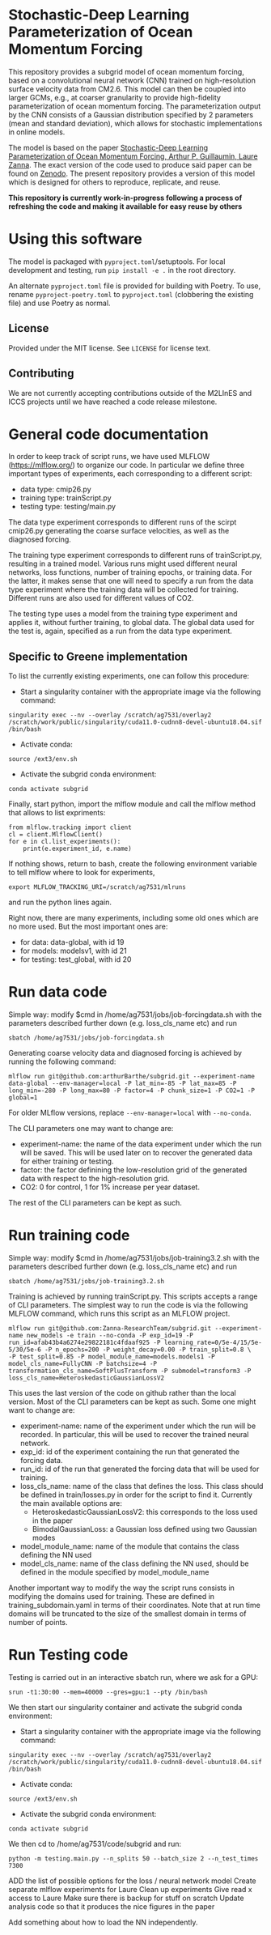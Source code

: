 # Stochastic-Deep Learning Parameterization of Ocean Momentum Forcing

This repository provides a subgrid model of ocean momentum forcing, based on a
convolutional neural network (CNN) trained on high-resolution
surface velocity data from CM2.6.
This model can then be coupled into larger GCMs, e.g., at coarser granularity to provide
high-fidelity parameterization of ocean momentum forcing.
The parameterization output by the CNN consists of a Gaussian distribution
specified by 2 parameters (mean and standard deviation), which allows for
stochastic implementations in online models.

The model is based on the paper [Stochastic-Deep Learning Parameterization of Ocean Momentum Forcing,
Arthur P. Guillaumin, Laure Zanna](https://agupubs.onlinelibrary.wiley.com/doi/10.1029/2021MS002534).
The exact version of the code used to produce said paper can be found on [Zenodo](https://zenodo.org/record/5076046#.ZF4ulezMLy8).
The present repository provides a version of this model which is designed for others to reproduce, replicate,
and reuse.

__This repository is currently work-in-progress following a process of refreshing
the code and making it available for easy reuse by others__

# Using this software
The model is packaged with `pyproject.toml`/setuptools. For local development and
testing, run `pip install -e .` in the root directory.

An alternate `pyproject.toml` file is provided for building with Poetry. To use,
rename `pyproject-poetry.toml` to `pyproject.toml` (clobbering the existing
file) and use Poetry as normal.

## License
Provided under the MIT license. See `LICENSE` for license text.

## Contributing
We are not currently accepting contributions outside of the M2LInES and ICCS projects until we have
reached a code release milestone.

# General code documentation

In order to keep track of script runs, we have used MLFLOW (https://mlflow.org/) to organize our code. In particular we define three important types
of experiments, each corresponding to a different script:

- data type: cmip26.py
- training type: trainScript.py
- testing type: testing/main.py

The data type experiment corresponds to different runs of the scirpt cmip26.py generating the coarse surface velocities, as well as the diagnosed forcing.

The training type experiment corresponds to different runs of trainScript.py, resulting in a trained model. Various runs might used different neural networks, loss
functions, number of training epochs, or training data. For the latter, it makes sense that one will need to specify a run from the data type experiment
where the training data will be collected for training. Different runs are also used for different values of CO2.

The testing type uses a model from the training type experiment and applies it, without further training, to global data. The global data used for the test
is, again, specified as a run from the data type experiment.

## Specific to Greene implementation

To list the currently existing experiments, one can follow this procedure:

- Start a singularity container with the appropriate image via the following command:
```
singularity exec --nv --overlay /scratch/ag7531/overlay2 /scratch/work/public/singularity/cuda11.0-cudnn8-devel-ubuntu18.04.sif /bin/bash
```
- Activate conda:
```
source /ext3/env.sh
```
- Activate the subgrid conda environment:
```
conda activate subgrid
```

Finally, start python, import the mlflow module and call the mlflow method that allows to list expriments:
```
from mlflow.tracking import client
cl = client.MlflowClient()
for e in cl.list_experiments():
    print(e.experiment_id, e.name)
```

If nothing shows, return to bash, create the following environment variable to tell mlflow where to look for experiments,
```
export MLFLOW_TRACKING_URI=/scratch/ag7531/mlruns
```

and run the python lines again.

Right now, there are many experiments, including some old ones which are no more used. But the most important ones are:
- for data: data-global, with id 19
- for models: modelsv1, with id 21
- for testing: test_global, with id 20

# Run data code


Simple way: modify $cmd in /home/ag7531/jobs/job-forcingdata.sh with the parameters described further down (e.g. loss_cls_name etc) and run
```
sbatch /home/ag7531/jobs/job-forcingdata.sh
```

Generating coarse velocity data and diagnosed forcing is achieved by running the following command:

```
mlflow run git@github.com:arthurBarthe/subgrid.git --experiment-name data-global --env-manager=local -P lat_min=-85 -P lat_max=85 -P long_min=-280 -P long_max=80 -P factor=4 -P chunk_size=1 -P CO2=1 -P global=1
```

For older MLflow versions, replace `--env-manager=local` with `--no-conda`.

The CLI parameters one may want to change are:
- experiment-name: the name of the data experiment under which the run will be saved. This will be used later on to recover the generated data for
either training or testing.
- factor: the factor definining the low-resolution grid of the generated data with respect to the high-resolution grid.
- CO2: 0 for control, 1 for 1% increase per year dataset.

The rest of the CLI parameters can be kept as such.

# Run training code

Simple way: modify $cmd in /home/ag7531/jobs/job-training3.2.sh with the parameters described further down (e.g. loss_cls_name etc) and run
```
sbatch /home/ag7531/jobs/job-training3.2.sh
```

Training is achieved by running trainScript.py. This scripts accepts a range of CLI parameters. The simplest way to run the code is via the following MLFLOW command,
which runs this script as an MLFLOW project.

```
mlflow run git@github.com:Zanna-ResearchTeam/subgrid.git --experiment-name new_models -e train --no-conda -P exp_id=19 -P run_id=afab43b4a6274e29822181c4fdaaf925 -P learning_rate=0/5e-4/15/5e-5/30/5e-6 -P n_epochs=200 -P weight_decay=0.00 -P train_split=0.8 \
-P test_split=0.85 -P model_module_name=models.models1 -P model_cls_name=FullyCNN -P batchsize=4 -P transformation_cls_name=SoftPlusTransform -P submodel=transform3 -P loss_cls_name=HeteroskedasticGaussianLossV2
```

This uses the last version of the code on github rather than the local version. Most of the CLI parameters can be kept as such. Some one might want to change are:
- experiment-name: name of the experiment under which the run will be recorded. In particular, this will be used to recover the trained neural network.
- exp_id: id of the experiment containing the run that generated the forcing data.
- run_id: id of the run that generated the forcing data that will be used for training.
- loss_cls_name: name of the class that defines the loss. This class should be defined in train/losses.py in order for the script to find it. Currently the
main available options are:
    - HeteroskedasticGaussianLossV2: this corresponds to the loss used in the paper
    - BimodalGaussianLoss: a Gaussian loss defined using two Gaussian modes
- model_module_name: name of the module that contains the class defining the NN used
- model_cls_name: name of the class defining the NN used, should be defined in the module specified by model_module_name


Another important way to modify the way the script runs consists in modifying the domains used for training. These are defined in training_subdomain.yaml in terms
of their coordinates. Note that at run time domains will be truncated to the size of the smallest domain in terms of number of points.

# Run Testing code
Testing is carried out in an interactive sbatch run, where we ask for a GPU:

```
srun -t1:30:00 --mem=40000 --gres=gpu:1 --pty /bin/bash
```

We then start our singularity container and activate the subgrid conda environment:

- Start a singularity container with the appropriate image via the following command:
```
singularity exec --nv --overlay /scratch/ag7531/overlay2 /scratch/work/public/singularity/cuda11.0-cudnn8-devel-ubuntu18.04.sif /bin/bash
```
- Activate conda:
```
source /ext3/env.sh
```
- Activate the subgrid conda environment:
```
conda activate subgrid
```

We then cd to /home/ag7531/code/subgrid and run:

```
python -m testing.main.py --n_splits 50 --batch_size 2 --n_test_times 7300
```




ADD the list of possible options for the loss / neural network model
Create separate mlflow experiments for Laure
Clean up experiments
Give read x access to Laure
Make sure there is backup for stuff on scratch
Update analysis code so that it produces the nice figures in the paper


Add something about how to load the NN independently.

